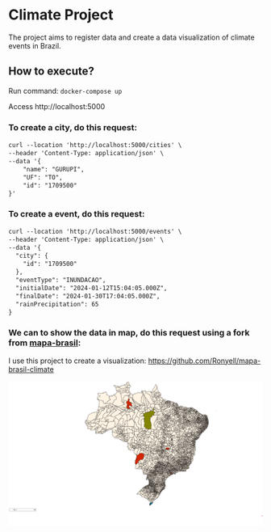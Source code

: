 # Climate Project

The project aims to register data and create a data visualization of climate events in Brazil.


## How to execute?

Run command: `docker-compose up`

Access http://localhost:5000 

### To create a city, do this request:

```
curl --location 'http://localhost:5000/cities' \
--header 'Content-Type: application/json' \
--data '{
    "name": "GURUPI",
    "UF": "TO",
    "id": "1709500"
}'
```

### To create a event, do this request:

```
curl --location 'http://localhost:5000/events' \
--header 'Content-Type: application/json' \
--data '{
  "city": {
    "id": "1709500"
  },
  "eventType": "INUNDACAO",
  "initialDate": "2024-01-12T15:04:05.000Z",
  "finalDate": "2024-01-30T17:04:05.000Z",
  "rainPrecipitation": 65
}
```

### We can to show the data in map, do this request using a fork from [mapa-brasil](https://github.com/clagomess/mapa-brasil):

I use this project to create a visualization: https://github.com/Ronyell/mapa-brasil-climate


![alt text](data/doc/image.png)